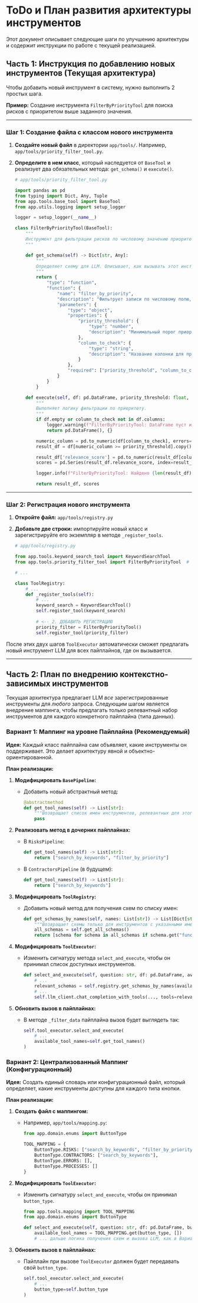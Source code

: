 # ToDo и План развития архитектуры инструментов

Этот документ описывает следующие шаги по улучшению архитектуры и содержит инструкции по работе с текущей реализацией.

## Часть 1: Инструкция по добавлению новых инструментов (Текущая архитектура)

Чтобы добавить новый инструмент в систему, нужно выполнить 2 простых шага.

**Пример:** Создание инструмента `FilterByPriorityTool` для поиска рисков с приоритетом выше заданного значения.

---

### **Шаг 1: Создание файла с классом нового инструмента**

1.  **Создайте новый файл** в директории `app/tools/`. Например, `app/tools/priority_filter_tool.py`.

2.  **Определите в нем класс**, который наследуется от `BaseTool` и реализует два обязательных метода: `get_schema()` и `execute()`.

    ```python
    # app/tools/priority_filter_tool.py

    import pandas as pd
    from typing import Dict, Any, Tuple
    from app.tools.base_tool import BaseTool
    from app.utils.logging import setup_logger

    logger = setup_logger(__name__)

    class FilterByPriorityTool(BaseTool):
        """
        Инструмент для фильтрации рисков по числовому значению приоритета.
        """

        def get_schema(self) -> Dict[str, Any]:
            """
            Определяет схему для LLM. Описывает, как вызывать этот инструмент.
            """
            return {
                "type": "function",
                "function": {
                    "name": "filter_by_priority",
                    "description": "Фильтрует записи по числовому полю, находя те, что выше или равны заданному порогу.",
                    "parameters": {
                        "type": "object",
                        "properties": {
                            "priority_threshold": {
                                "type": "number",
                                "description": "Минимальный порог приоритета (например, 0.7)."
                            },
                            "column_to_check": {
                                "type": "string",
                                "description": "Название колонки для проверки приоритета (например, 'risk_priority')."
                            }
                        },
                        "required": ["priority_threshold", "column_to_check"]
                    }
                }
            }

        def execute(self, df: pd.DataFrame, priority_threshold: float, column_to_check: str, **kwargs) -> Tuple[pd.DataFrame, Dict[int, float]]:
            """
            Выполняет логику фильтрации по приоритету.
            """
            if df.empty or column_to_check not in df.columns:
                logger.warning(f"FilterByPriorityTool: DataFrame пуст или колонка '{column_to_check}' не найдена.")
                return pd.DataFrame(), {}

            numeric_column = pd.to_numeric(df[column_to_check], errors='coerce')
            result_df = df[numeric_column >= priority_threshold].copy()

            result_df['relevance_score'] = pd.to_numeric(result_df[column_to_check], errors='coerce')
            scores = pd.Series(result_df.relevance_score, index=result_df.index).to_dict()

            logger.info(f"FilterByPriorityTool: Найдено {len(result_df)} записей с приоритетом >= {priority_threshold}.")

            return result_df, scores
    ```

---

### **Шаг 2: Регистрация нового инструмента**

1.  **Откройте файл:** `app/tools/registry.py`

2.  **Добавьте две строки:** импортируйте новый класс и зарегистрируйте его экземпляр в методе `_register_tools`.

    ```python
    # app/tools/registry.py

    from app.tools.keyword_search_tool import KeywordSearchTool
    from app.tools.priority_filter_tool import FilterByPriorityTool  # <-- 1. ДОБАВИТЬ ИМПОРТ

    # ...

    class ToolRegistry:
        # ...
        def _register_tools(self):
            # ...
            keyword_search = KeywordSearchTool()
            self.register_tool(keyword_search)
            
            # <-- 2. ДОБАВИТЬ РЕГИСТРАЦИЮ
            priority_filter = FilterByPriorityTool()
            self.register_tool(priority_filter)
    ```

После этих двух шагов `ToolExecutor` автоматически сможет предлагать новый инструмент LLM для всех пайплайнов, где он вызывается.

---

## Часть 2: План по внедрению контекстно-зависимых инструментов

Текущая архитектура предлагает LLM *все* зарегистрированные инструменты для *любого* запроса. Следующим шагом является внедрение маппинга, чтобы предлагать только релевантный набор инструментов для каждого конкретного пайплайна (типа данных).

### Вариант 1: Маппинг на уровне Пайплайна (Рекомендуемый)

**Идея:** Каждый класс пайплайна сам объявляет, какие инструменты он поддерживает. Это делает архитектуру явной и объектно-ориентированной.

**План реализации:**

1.  **Модифицировать `BasePipeline`:**
    -   Добавить новый абстрактный метод:
        ```python
        @abstractmethod
        def get_tool_names(self) -> List[str]:
            """Возвращает список имен инструментов, релевантных для этого пайплайна."""
            pass
        ```

2.  **Реализовать метод в дочерних пайплайнах:**
    -   В `RisksPipeline`:
        ```python
        def get_tool_names(self) -> List[str]:
            return ["search_by_keywords", "filter_by_priority"]
        ```
    -   В `ContractorsPipeline` (в будущем):
        ```python
        def get_tool_names(self) -> List[str]:
            return ["search_by_keywords"]
        ```

3.  **Модифицировать `ToolRegistry`:**
    -   Добавить новый метод для получения схем по списку имен:
        ```python
        def get_schemas_by_names(self, names: List[str]) -> List[Dict[str, Any]]:
            """Возвращает схемы только для инструментов с указанными именами."""
            all_schemas = self.get_all_schemas()
            return [schema for schema in all_schemas if schema.get("function", {}).get("name") in names]
        ```

4.  **Модифицировать `ToolExecutor`:**
    -   Изменить сигнатуру метода `select_and_execute`, чтобы он принимал список доступных инструментов.
        ```python
        def select_and_execute(self, question: str, df: pd.DataFrame, available_tool_names: List[str], **kwargs):
            # ...
            relevant_schemas = self.registry.get_schemas_by_names(available_tool_names)
            # ...
            self.llm_client.chat_completion_with_tools(..., tools=relevant_schemas, ...)
        ```

5.  **Обновить вызов в пайплайнах:**
    -   В методе `_filter_data` пайплайна вызов будет выглядеть так:
        ```python
        self.tool_executor.select_and_execute(
            # ...
            available_tool_names=self.get_tool_names() 
        )
        ```

### Вариант 2: Централизованный Маппинг (Конфигурационный)

**Идея:** Создать единый словарь или конфигурационный файл, который определяет, какие инструменты доступны для каждого типа кнопки.

**План реализации:**

1.  **Создать файл с маппингом:**
    -   Например, `app/tools/mapping.py`:
        ```python
        from app.domain.enums import ButtonType

        TOOL_MAPPING = {
            ButtonType.RISKS: ["search_by_keywords", "filter_by_priority"],
            ButtonType.CONTRACTORS: ["search_by_keywords"],
            ButtonType.ERRORS: [],
            ButtonType.PROCESSES: []
        }
        ```

2.  **Модифицировать `ToolExecutor`:**
    -   Изменить сигнатуру `select_and_execute`, чтобы он принимал `button_type`.
        ```python
        from app.tools.mapping import TOOL_MAPPING
        from app.domain.enums import ButtonType

        def select_and_execute(self, question: str, df: pd.DataFrame, button_type: ButtonType, **kwargs):
            available_tool_names = TOOL_MAPPING.get(button_type, [])
            # ... дальше логика получения схем и вызова LLM, как в Варианте 1
        ```

3.  **Обновить вызов в пайплайнах:**
    -   Пайплайн при вызове `ToolExecutor` должен будет передавать свой `button_type`.
        ```python
        self.tool_executor.select_and_execute(
            # ...
            button_type=self.button_type 
        )
        ```
